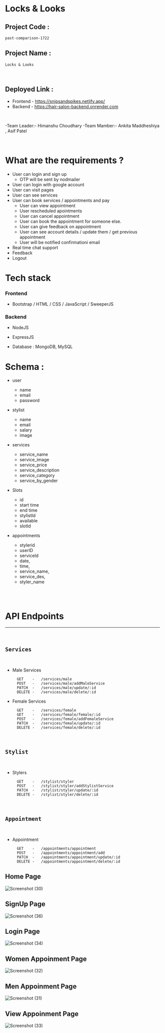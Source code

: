 # Locks & Looks

## Project Code :  
   ```
  past-comparison-1722
   ```

## Project Name : 
   ```
   Locks & Looks
   ```

<br>

## Deployed Link :

   - Frontend - https://snipsandspikes.netlify.app/
   - Backend  - https://hair-salon-backend.onrender.com


<br>

 -Team Leader:- Himanshu Choudhary
 -Team Mamber:- Ankita Maddheshiya , Asif Patel




  
<br>

# What are the requirements ?

- User can login and sign up
    - OTP will be sent by nodmailer
- User can login with google account
- User can visit pages 
- User can see services 
- User can book services / appointments and pay
    - User can view appointment 
    - User rescheduled apointments
    - User can cancel appointment
    - User can book the appointment for someone else.
    - User can give feedback on appointment
    - User can see account details / update them / get previous appointment  
    - User will be notified confirmationi email 
- Real time chat support
- Feedback 
- Logout 



# Tech stack 

### Frontend 

- Bootstrap / HTML / CSS / JavaScript / SweeperJS 

### Backend 
 
- NodeJS 
- ExpressJS

- Database : MongoDB, MySQL 



# Schema : 

- user 
     - name
     - email
     - password

- stylist 
     - name 
     - email 
     - salary
     - image

- services 
    - service_name 
    - service_image
    - service_price
    - service_description
    - service_category 
    - service_by_gender

- Slots 
     - id
     - start time
     - end time
     - stylistId
     - available
     - slotId  


- appointments 
    - stylerid
    - userID
    - serviceId
    - date,
    - time,
    - service_name,
    - service_des,
    - styler_name


## 
<br>

# API Endpoints 
----
<br>

## `Services`
<br>   

- Male Services
                
        GET    -   /services/male 
        POST   -   /services/male/addMaleService
        PATCH  -   /services/male/update/:id
        DELETE -   /services/male/delete/:id

- Female Services

        GET    -   /services/female 
        GET    -   /services/female/female/:id 
        POST   -   /services/female/addFemaleService
        PATCH  -   /services/female/update/:id
        DELETE -   /services/female/delete/:id


<br>

## `Stylist`
<br>   

- Stylers 
                
        GET    -   /stylist/styler 
        POST   -   /stylist/styler/addStylistService
        PATCH  -   /stylist/styler/update/:id
        DELETE -   /stylist/styler/delete/:id


<br>

## `Appointment`
<br>   

- Appointment 
                
        GET    -   /appointments/appointment
        POST   -   /appointments/appointment/add
        PATCH  -   /appointments/appointment/update/:id
        DELETE -   /appointments/appointment/delete/:id

## Home Page

![Screenshot (30)](https://github.com/himanshu60/past-comparison-1722/assets/112817197/018c6410-f64b-4ecf-8d18-ea92053672f9)

## SignUp Page
![Screenshot (36)](https://github.com/himanshu60/past-comparison-1722/assets/112817197/59267581-8d57-43ef-adf7-2a0714a42465)

## Login Page
![Screenshot (34)](https://github.com/himanshu60/past-comparison-1722/assets/112817197/7faeb95d-d976-4f26-8887-58c0e867a7b5)

## Women Appoinment Page
![Screenshot (32)](https://github.com/himanshu60/past-comparison-1722/assets/112817197/caffd5f2-07fd-4d85-828c-fe0485a49bf9)

## Men Appoinment Page
![Screenshot (31)](https://github.com/himanshu60/past-comparison-1722/assets/112817197/f2c58503-cab2-4a08-a1e0-5b81b2efc7cf)

## View Appoinment Page
![Screenshot (33)](https://github.com/himanshu60/past-comparison-1722/assets/112817197/a7d2c304-b22a-4343-9464-6651d2b2db95)


